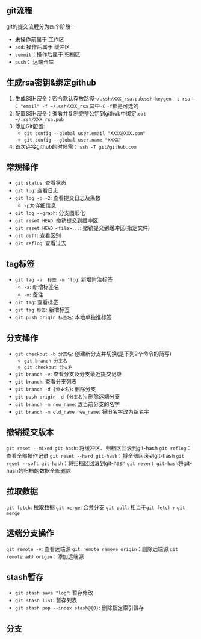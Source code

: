 ## git流程
git的提交流程分为四个阶段：
- 未操作前属于 工作区
- `add`: 操作后属于 缓冲区
- `commit`：操作后属于 归档区
- `push`： 远端仓库

## 生成rsa密钥&绑定github
1. 生成SSH密令：密令默认存放路径`~/.ssh/XXX_rsa.pub`:`ssh-keygen -t rsa -C "email" -f ~/.ssh/XXX_rsa` 其中`-C` `-f`都是可选的
2. 配置SSH密令：查看并复制完整公钥到github中绑定:`cat ~/.ssh/XXX_rsa.pub`
3. 添加Git配置:
    - `git config --global user.email "XXXX@XXX.com"`		
    - `git config --global user.name "XXXX"`
4. 首次连接github的时候需： `ssh -T git@github.com`

## 常规操作
- `git status`: 查看状态
- `git log`: 查看日志
- `git log -p -2`: 查看提交日志及条数
    - `-p`为详细信息
- `git log --graph`: 分支图形化
- `git reset HEAD`: 撤销提交到缓冲区
- `git reset HEAD <file>...`: 撤销提交到缓冲区(指定文件)
- `git diff`: 查看区别	
- `git reflog`: 查看过去

## tag标签
- `git tag -a  标签 -m 'log`: 新增附注标签
    - `-a`: 新增标签名
    - `-m`: 备注
- `git tag`: 查看标签
- `git tag 标签`: 新增标签
- `git push origin 标签名`: 本地单独推标签

## 分支操作
- `git checkout -b 分支名`: 创建新分支并切换(是下列2个命令的简写)
    - `git branch 分支名`
    - `git checkout 分支名`
- `git branch -v`: 查看分支及分支最近提交记录
- `git branch`: 查看分支列表
- `git branch -d {分支名}`: 删除分支 
- `git push origin -d {分支名}`: 删除远端分支
- `git branch -m new_name`: 改当前分支的名字
- `git branch -m old_name new_name`: 将旧名字改为新名字

## 撤销提交版本
`git reset --mixed git-hash`: 将缓冲区、归档区回滚到git-hash
`git reflog`：查看全部操作记录
`git reset --hard git-hash`：将全部回滚到git-hash
`git reset --soft git-hash`：将归档区回滚到git-hash
`git revert git-hash`将git-hash的归档的数据全部删除

## 拉取数据
`git fetch`: 拉取数据
`git merge`: 合并分支
`git pull`: 相当于`git fetch` + `git merge`

## 远端分支操作
`git remote -v`: 查看远端源
`git remote remove origin`：删除远端源
`git remote add origin`：添加远端源

## stash暂存
- `git stash save "log"`: 暂存修改
- `git stash list`: 暂存列表
- `git stash pop --index stash@{0}`: 删除指定索引暂存

## 分支